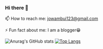 ### Hi there 👋

📫 How to reach me: jowambui123@gmail.com

⚡ Fun fact about me: I am a blogger😁

![Anurag's GitHub stats](https://github-readme-stats.vercel.app/api?username=JoanWaweru&show_icons=true&theme=radical)
[![Top Langs](https://github-readme-stats.vercel.app/api/top-langs/?username=JoanWaweru&layout=compact)](https://github.com/anuraghazra/github-readme-stats)

<!--
**JoanWaweru/JoanWaweru** is a ✨ _special_ ✨ repository because its `README.md` (this file) appears on your GitHub profile.

Here are some ideas to get you started:

- 🔭 I’m currently working on ...
- 🌱 I’m currently learning ...
- 👯 I’m looking to collaborate on ...
- 🤔 I’m looking for help with ...
- 💬 Ask me about ...
- 📫 How to reach me: jowambui123@gmail.com
- 😄 Pronouns: ...
- ⚡ Fun fact: ...
-->
